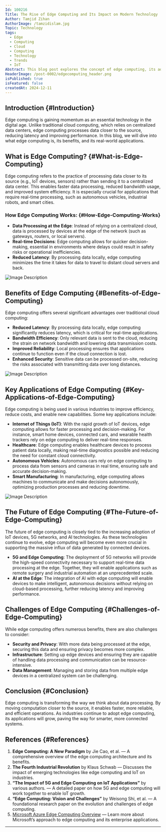 ```yaml
---
Id: 100216
Title: The Rise of Edge Computing and Its Impact on Modern Technology
Author: Tamjid Zihan
AuthorImage: /tamzidislam.jpg
Topic: Technology
tags:
  - Edge
  - Computing
  - Cloud
  - Computing
  - Technology
  - Trends
  - IoT
Abstract: This blog post explores the concept of edge computing, its advantages over traditional cloud computing.
HeaderImage: /post-0002/edgecomputing_header.png
isPublished: true
isFeatured: false
createdAt: 2024-12-11
---
```


## Introduction {#Introduction}

Edge computing is gaining momentum as an essential technology in the digital age. Unlike traditional cloud computing, which relies on centralized data centers, edge computing processes data closer to the source, reducing latency and improving performance. In this blog, we will dive into what edge computing is, its benefits, and its real-world applications.


## What is Edge Computing? {#What-is-Edge-Computing}

Edge computing refers to the practice of processing data closer to its source (e.g., IoT devices, sensors) rather than sending it to a centralized data center. This enables faster data processing, reduced bandwidth usage, and improved system efficiency. It is especially crucial for applications that require real-time processing, such as autonomous vehicles, industrial robots, and smart cities.

### How Edge Computing Works: {#How-Edge-Computing-Works}
- **Data Processing at the Edge**: Instead of relying on a centralized cloud, data is processed by devices at the edge of the network (such as gateways, routers, or local servers).
- **Real-time Decisions**: Edge computing allows for quicker decision-making, essential in environments where delays could result in safety risks or operational inefficiencies.
- **Reduced Latency**: By processing data locally, edge computing minimizes the time it takes for data to travel to distant cloud servers and back.

![Image Description](/post-0002/How-Edge-Computing-Works-in-Simple-Terms.png)


## Benefits of Edge Computing {#Benefits-of-Edge-Computing}

Edge computing offers several significant advantages over traditional cloud computing:

- **Reduced Latency**: By processing data locally, edge computing significantly reduces latency, which is critical for real-time applications.
- **Bandwidth Efficiency**: Only relevant data is sent to the cloud, reducing the strain on network bandwidth and lowering data transmission costs.
- **Improved Reliability**: Local processing ensures that applications continue to function even if the cloud connection is lost.
- **Enhanced Security**: Sensitive data can be processed on-site, reducing the risks associated with transmitting data over long distances.

![Image Description](/post-0002/Benefits-of-Edge-Computing.png)

## Key Applications of Edge Computing {#Key-Applications-of-Edge-Computing}

Edge computing is being used in various industries to improve efficiency, reduce costs, and enable new capabilities. Some key applications include:

- **Internet of Things (IoT)**: With the rapid growth of IoT devices, edge computing allows for faster processing and decision-making. For instance, smart home devices, connected cars, and wearable health trackers rely on edge computing to deliver real-time responses.
- **Healthcare**: Edge computing enables healthcare devices to process patient data locally, making real-time diagnostics possible and reducing the need for constant cloud connectivity.
- **Autonomous Vehicles**: Autonomous cars rely on edge computing to process data from sensors and cameras in real time, ensuring safe and accurate decision-making.
- **Smart Manufacturing**: In manufacturing, edge computing allows machines to communicate and make decisions autonomously, optimizing production processes and reducing downtime.

![Image Description](/post-0002/Applications%20of%20Edge%20Computing.png)



## The Future of Edge Computing {#The-Future-of-Edge-Computing}

The future of edge computing is closely tied to the increasing adoption of IoT devices, 5G networks, and AI technologies. As these technologies continue to evolve, edge computing will become even more crucial in supporting the massive influx of data generated by connected devices.

- **5G and Edge Computing**: The deployment of 5G networks will provide the high-speed connectivity necessary to support real-time data processing at the edge. Together, they will enable applications such as remote surgery and industrial automation at an unprecedented scale.
- **AI at the Edge**: The integration of AI with edge computing will enable devices to make intelligent, autonomous decisions without relying on cloud-based processing, further reducing latency and improving performance.



## Challenges of Edge Computing {#Challenges-of-Edge-Computing}

While edge computing offers numerous benefits, there are also challenges to consider:
- **Security and Privacy**: With more data being processed at the edge, securing this data and ensuring privacy becomes more complex.
- **Infrastructure**: Setting up edge devices and ensuring they are capable of handling data processing and communication can be resource-intensive.
- **Data Management**: Managing and storing data from multiple edge devices in a centralized system can be challenging.

## Conclusion {#Conclusion}

Edge computing is transforming the way we think about data processing. By moving computation closer to the source, it enables faster, more reliable, and efficient operations. As industries continue to adopt edge computing, its applications will grow, paving the way for smarter, more connected systems.

## References {#References}

1. **Edge Computing: A New Paradigm** by Jie Cao, et al. — A comprehensive overview of the edge computing architecture and its benefits.
2. **The Fourth Industrial Revolution** by Klaus Schwab — Discusses the impact of emerging technologies like edge computing and IoT on industries.
3. **“The Impact of 5G and Edge Computing on IoT Applications”** by various authors. — A detailed paper on how 5G and edge computing will work together to enable IoT growth.
4. **“Edge Computing: Vision and Challenges”** by Weisong Shi, et al. — A foundational research paper on the evolution and challenges of edge computing.
5. [Microsoft Azure Edge Computing Overview](https://azure.microsoft.com/en-us/overview/edge-computing/) — Learn more about Microsoft’s approach to edge computing and its enterprise applications.

---
